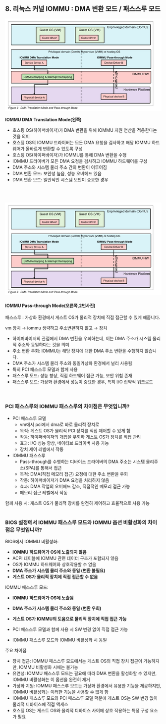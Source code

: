 ## 8. 리눅스 커널 IOMMU : DMA 변환 모드 / 패스스루 모드

![dma translation mode and pass-through mode](images/dma_translation_mode_and_pass-through_mode.png)

**IOMMU DMA Translation Mode(왼쪽)**

- 호스팅 OS(하이퍼바이저)가 DMA 변환을 위해 IOMMU 지원 연산을 적용한다는 것을 의미
- 호스팅 OS의 IOMMU 드라이버는 모든 DMA 요청을 검사하고 해당 IOMMU 하드웨어가 올바르게 변환할 수 있도록 구성
- 호스팅 OS(하이퍼바이저)가 IOMMU를 통해 DMA 변환을 수행
- IOMMU 드라이버가 모든 DMA 요청을 검사하고 IOMMU 하드웨어를 구성
- DMA 주소와 시스템 물리 주소 간의 변환이 이루어짐
- DMA 변환 모드: 보안성 높음, 성능 오버헤드 있음
- DMA 변환 모드: 일반적인 시스템 보안이 중요한 경우<br><br><br><br>

![iommu pass-through mode](images/dma_translation_mode_and_pass-through_mode.png)

#### **IOMMU Pass-through Mode(오른쪽,2번사진)**

패스스루 : 가상화 환경에서 게스트 OS가 물리적 장치에 직접 접근할 수 있게 해줍니다.

vm 장치 → iommu 생략하고 주소변환하지 않고 → 장치

- 하이퍼바이저의 관점에서 DMA 변환을 우회하는데, 이는 DMA 주소가 시스템 물리적 주소와 동일하다는 것을 의미
- 주소 변환 우회: IOMMU는 해당 장치에 대한 DMA 주소 변환을 수행하지 않습니다.
- DMA 주소가 시스템 물리 주소와 동일가상화 환경에서 널리 사용됨
- 특히 PCI 패스스루 모델과 함께 사용
- 패스스루 모드: 성능 향상, 직접 하드웨어 접근 가능, 보안 위험 존재
- 패스스루 모드: 가상화 환경에서 성능이 중요한 경우, 특히 I/O 집약적 워크로드<br><br><br>

### PCI 패스스루와 IOMMU 패스스루의 차이점은 무엇입니까?

- PCI 패스스루 모델
    - vm에서 pci에서 dma로 바로 물리적 장치로
    - 목적: 게스트 OS가 물리적 PCI 장치를 직접 제어할 수 있게 함
    - 작동: 하이퍼바이저의 개입을 우회하 게스트 OS가 장치를 직접 관리
    - 효과: I/O 성능 향상, 네이티브 드라이버 사용 가능
    - 장치 제어 레벨에서 작동
- IOMMU 패스스루
    - Pass-through를 수행하는 디바이스 드라이버의 DMA 주소는 시스템 물리주소(SPA)를 통해서 접근
    - 목적: DMA(직접 메모리 접근) 요청에 대한 주소 변환을 우회
    - 작동: 하이퍼바이저가 DMA 요청을 처리하지 않음
    - 효과: DMA 작업의 오버헤드 감소, 직접적인 메모리 접근 가능
    - 메모리 접근 레벨에서 작동

함께 사용 시: 게스트 OS가 물리적 장치를 완전히 제어하고 효율적으로 사용 가능
<br><br>


### BIOS 설정에서 IOMMU 패스스루 모드와 IOMMU 옵션 비활성화의 차이점은 무엇입니까?

BIOS에서 IOMMU 비활성화:

- **IOMMU 하드웨어가 OS에 노출되지 않음**
- ACPI 테이블에 IOMMU 관련 데이터 구조가 포함되지 않음
- OS가 IOMMU 하드웨어와 상호작용할 수 없음
- **DMA 주소가 시스템 물리 주소와 동일 (변환 불필요)**
- **게스트 OS가 물리적 장치에 직접 접근할 수 없음**

IOMMU 패스스루 모드:

- **IOMMU 하드웨어가 OS에 노출됨**
- **DMA 주소가 시스템 물리 주소와 동일 (변환 우회)**
- **게스트 OS가 IOMMU의 도움으로 물리적 장치에 직접 접근 가능**
- PCI 패스스루 모델과 함께 사용 시 SW 변경 없이 직접 접근 가능

- IOMMU 패스스루 모드와 IOMMU 비활성화 시 동일

주요 차이점:

- 장치 접근: IOMMU 패스스루 모드에서는 게스트 OS의 직접 장치 접근이 가능하지만, IOMMU 비활성화 시에는 불가능
- 유연성: IOMMU 패스스루 모드는 필요에 따라 DMA 변환을 활성화할 수 있지만, IOMMU 비활성화는 이 옵션을 완전히 제거
- 가상화 지원: IOMMU 패스스루 모드는 가상화 환경에서 유용한 기능을 제공하지만, IOMMU 비활성화는 이러한 기능을 사용할 수 없게 함
- IOMMU 패스스루 모드와 PCI 패스스루 모델 덕분에 게스트 OS는 SW 변경 없이 물리적 디바이스에 직접 액세스
- 호스팅 OS는 게스트 OS와 물리적 디바이스 사이에 상호 작용하는 특정 구성 요소가 필요
